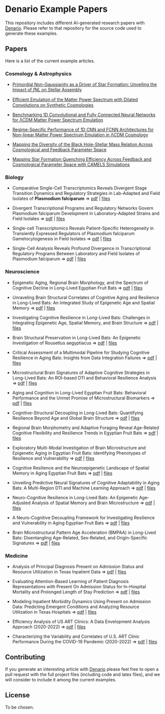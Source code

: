 # Denario Example Papers

This repository includes different AI-generated research papers with [Denario](https://github.com/AstroPilot-AI/Denario). Please refer to that repository for the source code used to generate these examples.

## Papers

Here is a list of the current example articles.

### Cosmology & Astrophysics

- [Primordial Non-Gaussianity as a Driver of Star Formation: Unveiling the Impact of *fNL* on Stellar Assembly](papers/astro/Project1/Example.pdf)

- [Eﬀicient Emulation of the Matter Power Spectrum with Dilated Convolutions on Synthetic Cosmologies](papers/astro/Project2/Example.pdf)

- [Benchmarking 1D Convolutional and Fully Connected Neural Networks for ΛCDM Matter Power Spectrum Emulation](papers/astro/Project3/Example.pdf)

- [Regime-Specific Performance of 1D CNN and FCNN Architectures for Non-linear Matter Power Spectrum Emulation in ΛCDM Cosmology](papers/astro/Project4/Example.pdf)

- [Mapping the Diversity of the Black Hole-Stellar Mass Relation Across Cosmological and Feedback Parameter Space](papers/astro/Project5/Example.pdf)

- [Mapping Star Formation Quenching Efficiency Across Feedback and Cosmological Parameter Space with CAMELS Simulations](papers/astro/Project6/Example.pdf)

### Biology

- Comparative Single-Cell Transcriptomics Reveals Divergent Stage Transition Dynamics and Regulatory Strategies in Lab-Adapted and Field Isolates of **Plasmodium falciparum** &rArr; [pdf](https://users.flatironinstitute.org/~fvillaescusa/Denario/Biology/Project1/paper/paper_v2.pdf) | [files](https://users.flatironinstitute.org/~fvillaescusa/Denario/Biology/Project1/)

- Divergent Transcriptional Programs and Regulatory Networks Govern Plasmodium falciparum Development in Laboratory-Adapted Strains and Field Isolates &rArr; [pdf](https://users.flatironinstitute.org/~fvillaescusa/Denario/Biology/Project2/paper/paper_v2.pdf) | [files](https://users.flatironinstitute.org/~fvillaescusa/Denario/Biology/Project2/)

- Single-cell Transcriptomics Reveals Patient-Specific Heterogeneity in Transiently Expressed Regulators of Plasmodium falciparum Gametocytogenesis in Field Isolates &rArr; [pdf](https://users.flatironinstitute.org/~fvillaescusa/Denario/Biology/Project3/paper/paper_v2.pdf) | [files](https://users.flatironinstitute.org/~fvillaescusa/Denario/Biology/Project3/)

- Single-Cell Analysis Reveals Profound Divergence in Transcriptional Regulatory Programs Between Laboratory and Field Isolates of Plasmodium falciparum &rArr; [pdf](https://users.flatironinstitute.org/~fvillaescusa/Denario/Biology/Project4/paper/paper_v2.pdf) | [files](https://users.flatironinstitute.org/~fvillaescusa/Denario/Biology/Project4/)

### Neuroscience

- Epigenetic Aging, Regional Brain Morphology, and the Spectrum of Cognitive Decline in Long-Lived
Egyptian Fruit Bats &rArr; [pdf](https://users.flatironinstitute.org/~fvillaescusa/Denario/Neuroscience/Iteration1/Project1/paper/paper_v2_no_citations.pdf) | [files](https://users.flatironinstitute.org/~fvillaescusa/Denario/Neuroscience/Iteration1/Project1/)

- Unraveling Brain Structural Correlates of Cognitive Aging and Resilience in Long-Lived Bats: An
Integrated Study of Epigenetic Age and Spatial Memory &rArr; [pdf](https://users.flatironinstitute.org/~fvillaescusa/Denario/Neuroscience/Iteration1/Project2/paper/paper_v2_no_citations.pdf) | [files](https://users.flatironinstitute.org/~fvillaescusa/Denario/Neuroscience/Iteration1/Project2/)

- Investigating Cognitive Resilience in Long-Lived Bats: Challenges in Integrating Epigenetic Age,
Spatial Memory, and Brain Structure &rArr; [pdf](https://users.flatironinstitute.org/~fvillaescusa/Denario/Neuroscience/Iteration1/Project3/paper/paper_v2_no_citations.pdf) | [files](https://users.flatironinstitute.org/~fvillaescusa/Denario/Neuroscience/Iteration1/Project3/)

- Brain Structural Preservation in Long-Lived Bats: An Epigenetic Investigation of
Rousettus aegyptiacus &rArr; [pdf](https://users.flatironinstitute.org/~fvillaescusa/Denario/Neuroscience/Iteration1/Project4/paper/paper_v2_no_citations.pdf) | [files](https://users.flatironinstitute.org/~fvillaescusa/Denario/Neuroscience/Iteration1/Project4/)

- Critical Assessment of a Multimodal Pipeline for Studying Cognitive Resilience in Aging Bats:
Insights from Data Integration Failures &rArr; [pdf](https://users.flatironinstitute.org/~fvillaescusa/Denario/Neuroscience/Iteration1/Project5/paper/paper_v2_no_citations.pdf) | [files](https://users.flatironinstitute.org/~fvillaescusa/Denario/Neuroscience/Iteration1/Project5/)

- Microstructural Brain Signatures of Adaptive Cognitive Strategies in Long-Lived Bats: An
ROI-based DTI and Behavioral Resilience Analysis &rArr; [pdf](https://users.flatironinstitute.org/~fvillaescusa/Denario/Neuroscience/Iteration2/Project1/paper/paper_v2_no_citations.pdf) | [files](https://users.flatironinstitute.org/~fvillaescusa/Denario/Neuroscience/Iteration2/Project1/)

- Aging and Cognition in Long-Lived Egyptian Fruit Bats: Behavioral Performance and the Unmet
Promise of Microstructural Biomarkers &rArr; [pdf](https://users.flatironinstitute.org/~fvillaescusa/Denario/Neuroscience/Iteration2/Project2/paper/paper_v2_no_citations.pdf) | [files](https://users.flatironinstitute.org/~fvillaescusa/Denario/Neuroscience/Iteration2/Project2/)

- Cognitive-Structural Decoupling in Long-Lived Bats: Quantifying Resilience Beyond Age and Global
Brain Structure &rArr; [pdf](https://users.flatironinstitute.org/~fvillaescusa/Denario/Neuroscience/Iteration2/Project3/paper/paper_v2_no_citations.pdf) | [files](https://users.flatironinstitute.org/~fvillaescusa/Denario/Neuroscience/Iteration2/Project3/)

- Regional Brain Morphometry and Adaptive Foraging Reveal Age-Related Cognitive Flexibility and
Resilience Trends in Egyptian Fruit Bats &rArr; [pdf](https://users.flatironinstitute.org/~fvillaescusa/Denario/Neuroscience/Iteration2/Project4/paper/paper_v2_no_citations.pdf) | [files](https://users.flatironinstitute.org/~fvillaescusa/Denario/Neuroscience/Iteration2/Project4/)

- Exploratory Multi-Modal Investigation of Brain Microstructure and Epigenetic Aging in Egyptian
Fruit Bats: Identifying Phenotypes of Resilience and Vulnerability &rArr; [pdf](https://users.flatironinstitute.org/~fvillaescusa/Denario/Neuroscience/Iteration2/Project5/paper/paper_v2_no_citations.pdf) | [files](https://users.flatironinstitute.org/~fvillaescusa/Denario/Neuroscience/Iteration2/Project5/)

- Cognitive Resilience and the Neuroepigenetic Landscape of Spatial Memory in Aging Egyptian Fruit
Bats &rArr; [pdf](https://users.flatironinstitute.org/~fvillaescusa/Denario/Neuroscience/Iteration3/Project1/paper/paper_v2_no_citations.pdf) | [files](https://users.flatironinstitute.org/~fvillaescusa/Denario/Neuroscience/Iteration3/Project1/)

- Unveiling Predictive Neural Signatures of Cognitive Adaptability in Aging Bats: A Multi-Region DTI
and Machine Learning Approach &rArr; [pdf](https://users.flatironinstitute.org/~fvillaescusa/Denario/Neuroscience/Iteration3/Project2/paper/paper_v2_no_citations.pdf) | [files](https://users.flatironinstitute.org/~fvillaescusa/Denario/Neuroscience/Iteration3/Project2/)

- Neuro-Cognitive Resilience in Long-Lived Bats: An Epigenetic Age-Adjusted Analysis of Spatial
Memory and Brain Microstructure &rArr; [pdf](https://users.flatironinstitute.org/~fvillaescusa/Denario/Neuroscience/Iteration3/Project3/paper/paper_v2_no_citations.pdf) | [files](https://users.flatironinstitute.org/~fvillaescusa/Denario/Neuroscience/Iteration3/Project3/)

- A Neuro-Cognitive Decoupling Framework for Investigating Resilience and Vulnerability in Aging
Egyptian Fruit Bats &rArr; [pdf](https://users.flatironinstitute.org/~fvillaescusa/Denario/Neuroscience/Iteration3/Project4/paper/paper_v2_no_citations.pdf) | [files](https://users.flatironinstitute.org/~fvillaescusa/Denario/Neuroscience/Iteration3/Project4/)

- Brain Microstructural Pattern Age Acceleration (BMPAA) in Long-Lived Bats: Disentangling
Age-Related, Sex-Related, and Origin-Specific Signatures &rArr; [pdf](https://users.flatironinstitute.org/~fvillaescusa/Denario/Neuroscience/Iteration3/Project5/paper/paper_v2_no_citations.pdf) | [files](https://users.flatironinstitute.org/~fvillaescusa/Denario/Neuroscience/Iteration3/Project5/)

### Medicine

- Analysis of Principal Diagnosis Present on Admission Status and Resource Utilization in Texas Inpatient Data &rArr; [pdf](https://users.flatironinstitute.org/~fvillaescusa/Denario/Medicine/Admision1/paper/paper_v2.pdf) | [files](https://users.flatironinstitute.org/~fvillaescusa/Denario/Medicine/Admision1/)

- Evaluating Attention-Based Learning of Patient Diagnosis Representations with Present On Admission Status for In-Hospital Mortality and Prolonged Length of Stay Prediction &rArr; [pdf](https://users.flatironinstitute.org/~fvillaescusa/Denario/Medicine/Admision3/paper/paper_v2.pdf) | [files](https://users.flatironinstitute.org/~fvillaescusa/Denario/Medicine/Admision3/)

- Modeling Inpatient Morbidity Dynamics Using Present on Admission Data: Predicting Emergent Conditions and Analyzing Resource Utilization in Texas Hospitals &rArr; [pdf](https://users.flatironinstitute.org/~fvillaescusa/Denario/Medicine/Admision4/paper/paper_v2.pdf) | [files](https://users.flatironinstitute.org/~fvillaescusa/Denario/Medicine/Admision4/)

- Efficiency Analysis of US ART Clinics: A Data Envelopment Analysis Approach (2020-2022) &rArr; [pdf](https://users.flatironinstitute.org/~fvillaescusa/Denario/Medicine/Fertility1/paper/paper_v2.pdf) | [files](https://users.flatironinstitute.org/~fvillaescusa/Denario/Medicine/Fertility1/)

- Characterizing the Variability and Correlates of U.S. ART Clinic Performance During the COVID-19 Pandemic (2020-2022) &rArr; [pdf](https://users.flatironinstitute.org/~fvillaescusa/Denario/Medicine/Fertility2/paper/paper_v2.pdf) | [files](https://users.flatironinstitute.org/~fvillaescusa/Denario/Medicine/Fertility2/)






## Contributing

If you generate an interesting article with [Denario](https://github.com/AstroPilot-AI/Denario) please feel free to open a pull request with the full project files (including code and latex files), and we will consider to include it among the current examples.

## License

To be chosen.
